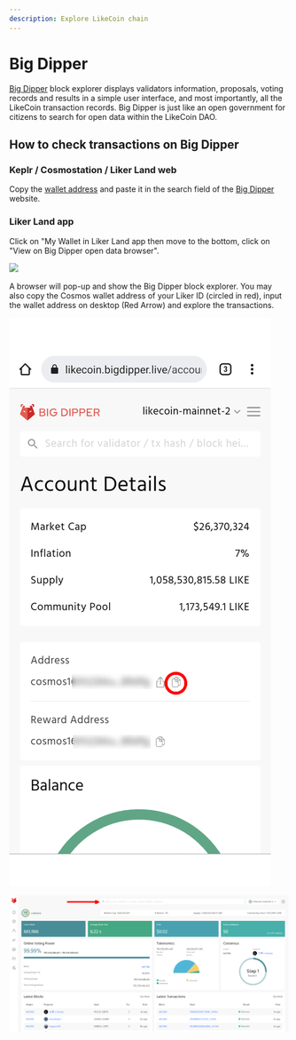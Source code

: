 ```yaml
---
description: Explore LikeCoin chain
---
```


# Big Dipper

[Big Dipper](https://likecoin.bigdipper.live/) block explorer displays validators information, proposals, voting records and results in a simple user interface, and most importantly, all the LikeCoin transaction records. Big Dipper is just like an open government for citizens to search for open data within the LikeCoin DAO.

## How to check transactions on Big Dipper

### Keplr / Cosmostation / Liker Land web

Copy the [wallet address](../wallet-address.md) and paste it in the search field of the [Big Dipper](https://likecoin.bigdipper.live/) website.

### Liker Land app

Click on "My Wallet in Liker Land app then move to the bottom, click on "View on Big Dipper open data browser".

![](<../../../.gitbook/assets/Big Dipper-en.png>)

A browser will pop-up and show the Big Dipper block explorer. You may also copy the Cosmos wallet address of your Liker ID (circled in red), input the wallet address on desktop (Red Arrow)  and explore the transactions.

![](../../../.gitbook/assets/bigdipper-01.png)

![](../../../.gitbook/assets/bigdipper-02.png)
